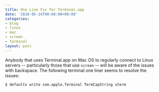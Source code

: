 ```yaml
---
title: One Line Fix for Terminal.app
date: '2010-05-24T00:00:00+00:00'
categories:
- blog
- linux
- mac
- screen
- terminal
layout: post
---
```


Anybody that uses Terminal.app on Mac OS to regularly connect to Linux servers -- particularly those that use `screen` -- will be aware of the issues with backspace. The following terminal one liner seems to resolve the issues:

    $ defaults write com.apple.Terminal TermCapString xterm




